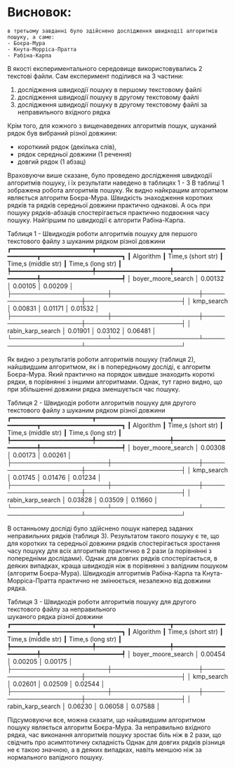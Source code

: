 # Висновок:
    в третьому завданні було здійснено дослідження швидкодії алгоритмів пошуку, а саме:
    - Боєра-Мура
    - Кнута-Морріса-Пратта
    - Рабіна-Карпа

В якості експериментального середовище використовувались 2 текстові файли.
Сам експеримент поділився на 3 частини:
1) дослідження швидкодії пошуку в першому текстовому файлі
2) дослідження швидкодії пошуку в другому текстовому файлі
3) дослідження швидкодії пошуку в другому текстовому файлі за неправильного вхідного рядка

Крім того, для кожного з вищенаведених алгоритмів пошук, шуканий рядок був вибраний різної довжини: 
- короткиий рядок (декілька слів), 
- рядок середньої довжини (1 речення) 
- довгий рядок (1 абзац)

Враховуючи више сказане, було проведено дослідження швидкодії алгоритмів пошуку, і їх результати наведено в таблицях 1 - 3
В таблиці 1 зображена робота алгоритмів пошуку. Як видно найкращим алгоритмом являється алгоритм Боєра-Мура. Швидкість знаходження коротких рядків та рядків середньої довжини практично однакові. А ось при пошуку рядків-абзаців спостерігається практично подвоєння часу пошуку.
Найгіршим по швидкодії є алгорити Рабіна-Карпа.

Таблиця 1 - Швидкодія роботи алгоритмів пошуку для першого текстового файлу  з шуканим 
рядком різної довжини
┏━━━━━━━━━━━━━━━━━━━━━━┳━━━━━━━━━━━━━━━━━━━━┳━━━━━━━━━━━━━━━━━━━━━━┳━━━━━━━━━━━━━━━━━━━━━━┓
┃      Algorithm       ┃ Time,s (short str) ┃ Time,s (middle str)  ┃  Time,s (long str)   ┃
┡━━━━━━━━━━━━━━━━━━━━━━╇━━━━━━━━━━━━━━━━━━━━╇━━━━━━━━━━━━━━━━━━━━━━╇━━━━━━━━━━━━━━━━━━━━━━┩
│  boyer_moore_search  │      0.00132       │       0.00105        │       0.00209        │
├──────────────────────┼────────────────────┼──────────────────────┼──────────────────────┤
│      kmp_search      │      0.00831       │       0.01171        │       0.01532        │
├──────────────────────┼────────────────────┼──────────────────────┼──────────────────────┤
│  rabin_karp_search   │      0.01901       │       0.03102        │       0.06481        │
└──────────────────────┴────────────────────┴──────────────────────┴──────────────────────┘

Як видно з результатів роботи алгоритмів пошуку (таблиця 2), найшвидшим алгоритмом, як і в попередньому досліді, є алгоритм Боєра-Мура. Який практично на порядок швидше знаходить короткі рядки, в порівнянні з іншими алгоритмами. Однак, тут гарно видно, що при збільшенні довжини рядка зменшується час пошуку.

Таблиця 2 - Швидкодія роботи алгоритмів пошуку для другого текстового файлу з шуканим 
рядком різної довжини
┏━━━━━━━━━━━━━━━━━━━━━━┳━━━━━━━━━━━━━━━━━━━━┳━━━━━━━━━━━━━━━━━━━━━━┳━━━━━━━━━━━━━━━━━━━━━━┓
┃      Algorithm       ┃ Time,s (short str) ┃ Time,s (middle str)  ┃  Time,s (long str)   ┃
┡━━━━━━━━━━━━━━━━━━━━━━╇━━━━━━━━━━━━━━━━━━━━╇━━━━━━━━━━━━━━━━━━━━━━╇━━━━━━━━━━━━━━━━━━━━━━┩
│  boyer_moore_search  │      0.00308       │       0.00173        │       0.00261        │
├──────────────────────┼────────────────────┼──────────────────────┼──────────────────────┤
│      kmp_search      │      0.01745       │       0.01476        │       0.01234        │
├──────────────────────┼────────────────────┼──────────────────────┼──────────────────────┤
│  rabin_karp_search   │      0.03828       │       0.03509        │       0.11660        │
└──────────────────────┴────────────────────┴──────────────────────┴──────────────────────┘


В останньому досліді було здійснено пошук наперед заданих неправильних рядків (таблиця 3). Результатом такого пошуку є те, що для коротких та середньої довжини рядків спостерігається зростання часу пошуку для всіх алгоритмів практично в 2 рази (а порівнянні з попередніми дослідами). Однак для довгих рядків спостерігається, в деяких випадках, краща швидкодія ніж в порівнянні з валідним пошуком (алгоритм Боєра-Мура). Швидкодія алгоритмів Рабіна-Карпа та Кнута-Морріса-Пратта практично не змінюється, незалежно від довжини рядка. 

Таблиця 3 - Швидкодія роботи алгоритмів пошуку для другого текстового файлу за неправильного  
шуканого рядка різної довжини
┏━━━━━━━━━━━━━━━━━━━━━━┳━━━━━━━━━━━━━━━━━━━━┳━━━━━━━━━━━━━━━━━━━━━━┳━━━━━━━━━━━━━━━━━━━━━━┓
┃      Algorithm       ┃ Time,s (short str) ┃ Time,s (middle str)  ┃  Time,s (long str)   ┃
┡━━━━━━━━━━━━━━━━━━━━━━╇━━━━━━━━━━━━━━━━━━━━╇━━━━━━━━━━━━━━━━━━━━━━╇━━━━━━━━━━━━━━━━━━━━━━┩
│  boyer_moore_search  │      0.00454       │       0.00205        │       0.00175        │
├──────────────────────┼────────────────────┼──────────────────────┼──────────────────────┤
│      kmp_search      │      0.02601       │       0.02509        │       0.02544        │
├──────────────────────┼────────────────────┼──────────────────────┼──────────────────────┤
│  rabin_karp_search   │      0.06230       │       0.06058        │       0.07588        │

Підсумовуючи все, можна сказати, що найшвидшим алгоритмом пошуку являється алгоритм Боєра-Мура. За неправильно вхідного рядка, час виконання алгоритмів пошуку зростає біль ніж в 2 рази, що свідчить про асимптотичну складність Однак для довгих рядків різниця не є такою значною, а в деяких випадках, навіть меншою ніж за нормального валідного пошуку.


